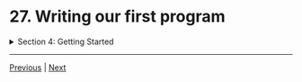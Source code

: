 # 27. Writing our first program


<details>
  <summary> Section 4: Getting Started </summary>

  -   using `g++`
  ```
  g++ -Wall -std=c++14 main.cpp  
  ```

  - [Codebase: first_program](../codebase/S4_Getting-Started/first_program/)

</details>


---

[Previous](./26_An-Overview-of-the-CodeLite-Interface.md) | [Next](./28_Building-our-first-program.md)